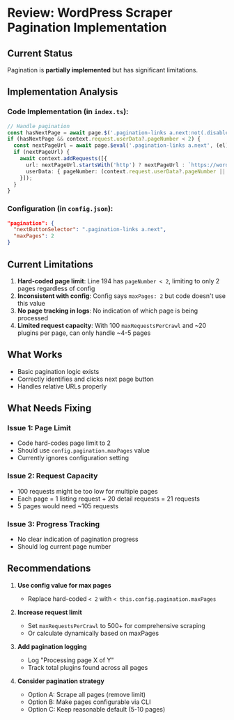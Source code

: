 # Review: WordPress Scraper Pagination Implementation

## Current Status
Pagination is **partially implemented** but has significant limitations.

## Implementation Analysis

### Code Implementation (in `index.ts`):
```typescript
// Handle pagination
const hasNextPage = await page.$('.pagination-links a.next:not(.disabled)');
if (hasNextPage && context.request.userData?.pageNumber < 2) {
  const nextPageUrl = await page.$eval('.pagination-links a.next', (el) => el.getAttribute('href'));
  if (nextPageUrl) {
    await context.addRequests([{
      url: nextPageUrl.startsWith('http') ? nextPageUrl : `https://wordpress.org${nextPageUrl}`,
      userData: { pageNumber: (context.request.userData?.pageNumber || 1) + 1 }
    }]);
  }
}
```

### Configuration (in `config.json`):
```json
"pagination": {
  "nextButtonSelector": ".pagination-links a.next",
  "maxPages": 2
}
```

## Current Limitations

1. **Hard-coded page limit**: Line 194 has `pageNumber < 2`, limiting to only 2 pages regardless of config
2. **Inconsistent with config**: Config says `maxPages: 2` but code doesn't use this value
3. **No page tracking in logs**: No indication of which page is being processed
4. **Limited request capacity**: With 100 `maxRequestsPerCrawl` and ~20 plugins per page, can only handle ~4-5 pages

## What Works
- Basic pagination logic exists
- Correctly identifies and clicks next page button
- Handles relative URLs properly

## What Needs Fixing

### Issue 1: Page Limit
- Code hard-codes page limit to 2
- Should use `config.pagination.maxPages` value
- Currently ignores configuration setting

### Issue 2: Request Capacity
- 100 requests might be too low for multiple pages
- Each page = 1 listing request + 20 detail requests = 21 requests
- 5 pages would need ~105 requests

### Issue 3: Progress Tracking
- No clear indication of pagination progress
- Should log current page number

## Recommendations

1. **Use config value for max pages**
   - Replace hard-coded `< 2` with `< this.config.pagination.maxPages`

2. **Increase request limit**
   - Set `maxRequestsPerCrawl` to 500+ for comprehensive scraping
   - Or calculate dynamically based on maxPages

3. **Add pagination logging**
   - Log "Processing page X of Y"
   - Track total plugins found across all pages

4. **Consider pagination strategy**
   - Option A: Scrape all pages (remove limit)
   - Option B: Make pages configurable via CLI
   - Option C: Keep reasonable default (5-10 pages)